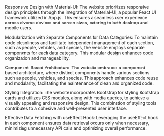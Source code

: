 Responsive Design with Material-UI: The website prioritizes responsive design principles through the integration of Material-UI, a popular React UI framework utilized in App.js. This ensures a seamless user experience across diverse devices and screen sizes, catering to both desktop and mobile users.

Modularization with Separate Components for Data Categories: To maintain code cleanliness and facilitate independent management of each section, such as people, vehicles, and species, the website employs separate components for each data category. This modular design enhances code organization and manageability.

Component-Based Architecture: The website embraces a component-based architecture, where distinct components handle various sections such as people, vehicles, and species. This approach enhances code reuse and modularity, facilitating the maintenance of clean and organized code.

Styling Integration: The website incorporates Bootstrap for styling Bootstrap cards and utilizes CSS modules, along with media queries, to achieve a visually appealing and responsive design. This combination of styling tools contributes to a cohesive and well-presented user interface.

Effective Data Fetching with useEffect Hook: Leveraging the useEffect hook in each component ensures data retrieval occurs only when necessary, minimizing unnecessary API calls and optimizing overall performance.
